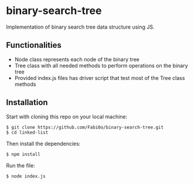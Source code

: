 # binary-search-tree
Implementation of binary search tree data structure using JS.
## Functionalities
* Node class represents each node of the binary tree
* Tree class with all needed methods to perform operations on the binary tree
* Provided index.js files has driver script that test most of the Tree class methods
## Installation
Start with cloning this repo on your local machine:

```sh
$ git clone https://github.com/Fabi0o/binary-search-tree.git
$ cd linked-list
```

Then install the dependencies:

```sh
$ npm install
```

Run the file:

```sh
$ node index.js
```
